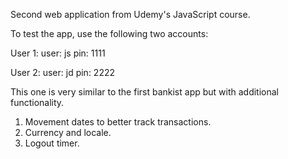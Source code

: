 Second web application from Udemy's JavaScript course.

To test the app, use the following two accounts:

User 1:
user: js
pin: 1111

User 2:
user: jd
pin: 2222

This one is very similar to the first bankist app but with additional functionality.

1. Movement dates to better track transactions.
2. Currency and locale.
3. Logout timer.
